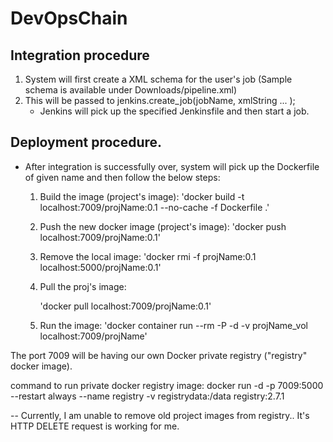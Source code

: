 # DevOpsChain 
## Integration procedure
1. System will first create a XML schema for the user's job (Sample schema is available under Downloads/pipeline.xml)
2. This will be passed to jenkins.create_job(jobName, xmlString ... );
    - Jenkins will pick up the specified Jenkinsfile and then start a job.
## Deployment procedure.
- After integration is successfully over, system will pick up the Dockerfile of given name and then follow the below steps:  
    1. Build the image (project's image):
         'docker build -t localhost:7009/projName:0.1 --no-cache -f Dockerfile .'
    3. Push the new docker image (project's image):
         'docker push localhost:7009/projName:0.1'
    4. Remove the local image:
         'docker rmi -f projName:0.1 localhost:5000/projName:0.1'
    5. Pull the proj's image:

        'docker pull localhost:7009/projName:0.1'
    6. Run the image:
         'docker container run --rm -P -d -v projName_vol localhost:7009/projName'
    

The port 7009 will be having our own Docker private registry ("registry" docker image).

command to run private docker registry image:
docker run -d -p 7009:5000 --restart always --name registry -v registrydata:/data registry:2.7.1


-- Currently, I am unable to remove old project images from registry.. It's HTTP DELETE request is working for me.


